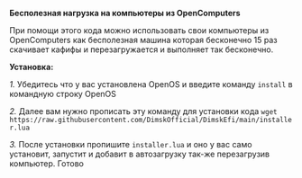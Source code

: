 **Бесполезная нагрузка на компьютеры из OpenComputers**

При помощи этого кода можно использовать свои компьютеры из OpenComputers
как бесполезная машина которая бесконечно 15 раз скачивает кафифы и перезагружается
и выполняет так бесконечно.

**Установка:**

*1.* Убедитесь что у вас установлена OpenOS и введите команду `install` в командную строку OpenOS

*2.* Далее вам нужно прописать эту команду для установки кода `wget https://raw.githubusercontent.com/DimskOfficial/DimskEfi/main/installer.lua`

*3.* После установки пропишите `installer.lua` и оно у вас само установит, запустит и добавит в автозагрузку так-же перезагрузив компьютер. Готово
